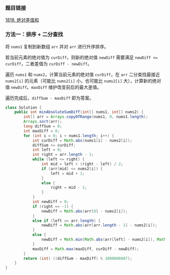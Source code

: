 ### 题目链接
[1818. 绝对差值和](https://leetcode.cn/problems/minimum-absolute-sum-difference)

### 方法一：排序 + 二分查找
将 `nums1` 复制到新数组 `arr` 并对 `arr` 进行升序排序。

若当前元素的绝对值为 `curDiff`，则新的绝对值 `newDiff` 需要满足 `newDiff <= curDiff`，二者差值为 `curDiff - newDiff`。

遍历 `nums1` 和 `nums2`，计算当前元素的绝对值 `curDiff`，在 `arr` 二分查找最接近 `nums2[i]` 的元素（可能比 `nums2[i]` 小，也可能比 `nums2[i]` 大），计算新的绝对值 `newDiff`。`maxDiff` 维护改变前后的最大差值。

遍历完成后，`diffSum - maxDiff` 即为答案。

```Java
class Solution {
    public int minAbsoluteSumDiff(int[] nums1, int[] nums2) {
        int[] arr = Arrays.copyOfRange(nums1, 0, nums1.length);
        Arrays.sort(arr);
        long diffSum = 0;
        int maxDiff = 0;
        for (int i = 0; i < nums1.length; i++) {
            int curDiff = Math.abs(nums1[i] - nums2[i]);
            diffSum += curDiff;
            int left = 0;
            int right = arr.length - 1;
            while (left <= right) {
                int mid = left + (right - left) / 2;
                if (arr[mid] <= nums2[i]) {
                    left = mid + 1;
                }
                else {
                    right = mid - 1;
                }
            }
            int newDiff = 0;
            if (right == -1) {
                newDiff = Math.abs(arr[0] - nums2[i]);
            }
            else if (left == arr.length) {
                newDiff = Math.abs(arr[arr.length - 1] - nums2[i]);
            }
            else {
                newDiff = Math.min(Math.abs(arr[left] - nums2[i]), Math.abs(arr[right] - nums2[i]));
            }
            maxDiff = Math.max(maxDiff, curDiff - newDiff);
        }
        return (int) ((diffSum - maxDiff) % 1000000007);
    }
}
```
